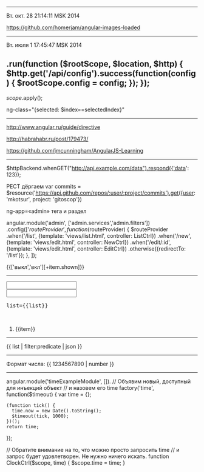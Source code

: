----------------------------
Вт. окт. 28 21:14:11 MSK 2014

https://github.com/homerjam/angular-images-loaded

----------------------------
Вт. июля  1 17:45:47 MSK 2014

.run(function ($rootScope, $location, $http) {
  $http.get('/api/config').success(function(config) {
    $rootScope.config = config;
  });
});
-----------------


$scope.$apply();

ng-class="{selected: $index==selectedIndex}"

-------------------------

http://www.angular.ru/guide/directive

http://habrahabr.ru/post/179473/

https://github.com/jmcunningham/AngularJS-Learning

-------------------

$httpBackend.whenGET("http://api.example.com/data").respond({'data': 123});

РЕСТ дёргаем
var commits = $resource('https://api.github.com/repos/:user/:project/commits').get({user: 'mkotsur', project: 'gitoscop'})

 ng-app=«admin» тега <html> и раздел <div ng-view></div>

angular.module('admin', ['admin.services','admin.filters'])
  .config(['$routeProvider', function($routeProvider) {
    $routeProvider
      .when('/list', {template: 'views/list.html', controller: ListCtrl})
      .when('/new', {template: 'views/edit.html', controller: NewCtrl})
      .when('/edit/:id', {template: 'views/edit.html', controller: EditCtrl})
      .otherwise({redirectTo: '/list'});
  },
]);

<span class="disable-item" style="color:{{['red','green'][+item.shown]}};" ng-click="disableItem()">{{['выкл','вкл'][+item.shown]}}</span>

--------------

<div ng-init="list = ['Chrome', 'Safari', 'Firefox', 'IE'] ">
  <input ng-model="list" ng-list> <br>
  <input ng-model="list" ng-list> <br>
  <pre>list={{list}}</pre> <br>
  <ol>
    <li ng-repeat="item in list">
      {{item}}
    </li>
  </ol>
</div>

--------------

{{ list | filter:predicate | json }}

------------
Формат числа: {{ 1234567890 | number }} <br>

-----------

angular.module('timeExampleModule', []).
  // Объявим новый, доступный для инъекций объект
  // и назовем его time
  factory('time', function($timeout) {
    var time = {};

    (function tick() {
      time.now = new Date().toString();
      $timeout(tick, 1000);
    })();
    return time;
  });


// Обратите внимание на то, что можно просто запросить time
// и запрос будет удовлетворен. Не нужно ничего искать.
function ClockCtrl($scope, time) {
  $scope.time = time;
}
